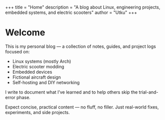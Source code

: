+++
title = "Home"
description = "A blog about Linux, engineering projects, embedded systems, and electric scooters"
author = "Utku"
+++

# Welcome
This is my personal blog — a collection of notes, guides, and project logs focused on:

- Linux systems (mostly Arch)
- Electric scooter modding
- Embedded devices
- Fictional aircraft design
- Self-hosting and DIY networking

I write to document what I’ve learned and to help others skip the trial-and-error phase.

Expect concise, practical content — no fluff, no filler. Just real-world fixes, experiments, and side projects.
